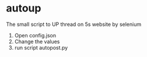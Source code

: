 # autoup
The small script to UP thread on 5s website by selenium

1. Open config.json
2. Change the values 
3. run script autopost.py
